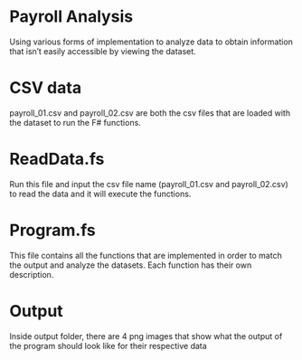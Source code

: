 # Payroll Analysis
 Using various forms of implementation to analyze data to obtain information that isn’t easily accessible by viewing the dataset.

# CSV data 
 payroll_01.csv and payroll_02.csv are both the csv files that are loaded with the dataset to run the F# functions.
 
# ReadData.fs
 Run this file and input the csv file name (payroll_01.csv and payroll_02.csv) to read the data and it will execute the functions.
 
# Program.fs
 This file contains all the functions that are implemented in order to match the output and analyze the datasets. Each function has their own description.
 
# Output
 Inside output folder, there are 4 png images that show what the output of the program should look like for their respective data
 

  
